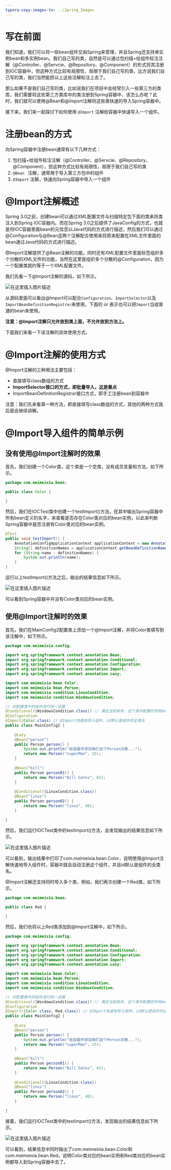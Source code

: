 ```yaml
---
typora-copy-images-to: ..\Spring_Images
---
```


# 写在前面

我们知道，我们可以将一些bean组件交由Spring来管理，并且Spring还支持单实例bean和多实例bean。我们自己写的类，自然是可以通过包扫描+给组件标注注解（@Controller、@Servcie、@Repository、@Component）的形式将其注册到IOC容器中，但这种方式比较有局限性，局限于我们自己写的类，比方说我们自己写的类，我们当然能把以上这些注解标注上去了。

那么如果不是我们自己写的类，比如说我们在项目中会经常引入一些第三方的类库，我们需要将这些第三方类库中的类注册到Spring容器中，该怎么办呢？此时，我们就可以使用@Bean和@Import注解将这些类快速的导入Spring容器中。

接下来，我们来一起探讨下如何使用 `@Import` 注解给容器中快速导入一个组件。

# 注册bean的方式

向Spring容器中注册bean通常有以下几种方式：

1. 包扫描+给组件标注注解（@Controller、@Servcie、@Repository、@Component），但这种方式比较有局限性，局限于我们自己写的类
2. `@Bean ` 注解，通常用于导入第三方包中的组件
3. `@Import` 注解，快速向Spring容器中导入一个组件

# @Import注解概述

Spring 3.0之前，创建bean可以通过XML配置文件与扫描特定包下面的类来将类注入到Spring IOC容器内。而在Spring 3.0之后提供了JavaConfig的方式，也就是将IOC容器里面bean的元信息以Java代码的方式进行描述，然后我们可以通过@Configuration与@Bean这两个注解配合使用来将原来配置在XML文件里面的bean通过Java代码的方式进行描述。

@Import注解提供了@Bean注解的功能，同时还有XML配置文件里面标签组织多个分散的XML文件的功能，当然在这里是组织多个分散的@Configuration，因为一个配置类就约等于一个XML配置文件。

我们先看一下@Import注解的源码，如下所示。

![在这里插入图片描述](../Spring_Images/20201129180426533.png)

从源码里面可以看出@Import可以配合`Configuration`、`ImportSelector`以及`ImportBeanDefinitionRegistrar`来使用，下面的 or 表示也可以把`Import`当成普通的bean来使用。

**注意：@Import注解只允许放到类上面，不允许放到方法上。**

下面我们来看一下该注解的具体使用方式。

# @Import注解的使用方式

@Import注解的三种用法主要包括：

- 直接填写class数组的方式
- **ImportSelector接口的方式，即批量导入，这是重点**
- ImportBeanDefinitionRegistrar接口方式，即手工注册bean到容器中

注意：我们先来看第一种方法，即直接填写class数组的方式，其他的两种方式我后面会继续讲解。

# @Import导入组件的简单示例

## 没有使用@Import注解时的效果

首先，我们创建一个Color类，这个类是一个空类，没有成员变量和方法，如下所示。

```java
package com.meimeixia.bean;

public class Color {

}
```

然后，我们在IOCTest类中创建一个testImport()方法，在其中输出Spring容器中所有bean定义的名字，来查看是否存在Color类对应的bean实例，以此来判断Spring容器中是否注册有Color类对应的bean实例。

```java
@Test
public void testImport() {
    AnnotationConfigApplicationContext applicationContext = new AnnotationConfigApplicationContext(MainConfig2.class);
    String[] definitionNames = applicationContext.getBeanDefinitionNames();
    for (String name : definitionNames) {
        System.out.println(name);
    }
}
```

运行以上testImport()方法之后，输出的结果信息如下所示。

![在这里插入图片描述](../Spring_Images/2020112918372063.png)

可以看到Spring容器中并没有Color类对应的bean实例。

## 使用@Import注解时的效果

首先，我们在MainConfig2配置类上添加一个@Import注解，并将Color类填写到该注解中，如下所示。

```java
package com.meimeixia.config;

import org.springframework.context.annotation.Bean;
import org.springframework.context.annotation.Conditional;
import org.springframework.context.annotation.Configuration;
import org.springframework.context.annotation.Import;
import org.springframework.context.annotation.Lazy;

import com.meimeixia.bean.Color;
import com.meimeixia.bean.Person;
import com.meimeixia.condition.LinuxCondition;
import com.meimeixia.condition.WindowsCondition;

// 对配置类中的组件进行统一设置
@Conditional({WindowsCondition.class}) // 满足当前条件，这个类中配置的所有bean注册才能生效
@Configuration
@Import(Color.class) // @Import快速地导入组件，id默认是组件的全类名
public class MainConfig2 {
	
	@Lazy
	@Bean("person")
	public Person person() {
		System.out.println("给容器中添加咱们这个Person对象...");
		return new Person("superMan", 25);
	}
	
	@Bean("bill")
	public Person person01() {
		return new Person("Bill Gates", 62);
	}
	
	@Conditional({LinuxCondition.class})
	@Bean("linus")
	public Person person02() {
		return new Person("linus", 48);
	}
	
}
```

然后，我们运行IOCTest类中的testImport()方法，会发现输出的结果信息如下所示。

![在这里插入图片描述](../Spring_Images/20201129183735487.png)

可以看到，输出结果中打印了com.meimeixia.bean.Color，说明使用@Import注解快速地导入组件时，容器中就会自动注册这个组件，并且id默认是组件的全类名。

@Import注解还支持同时导入多个类，例如，我们再次创建一个Red类，如下所示。

```java
package com.meimeixia.bean;

public class Red {

}
```

然后，我们也将以上Red类添加到@Import注解中，如下所示。

```java
package com.meimeixia.config;

import org.springframework.context.annotation.Bean;
import org.springframework.context.annotation.Conditional;
import org.springframework.context.annotation.Configuration;
import org.springframework.context.annotation.Import;
import org.springframework.context.annotation.Lazy;

import com.meimeixia.bean.Color;
import com.meimeixia.bean.Person;
import com.meimeixia.condition.LinuxCondition;
import com.meimeixia.condition.WindowsCondition;

// 对配置类中的组件进行统一设置
@Conditional({WindowsCondition.class}) // 满足当前条件，这个类中配置的所有bean注册才能生效
@Configuration
@Import({Color.class, Red.class}) // @Import快速地导入组件，id默认是组件的全类名
public class MainConfig2 {
	
	@Lazy
	@Bean("person")
	public Person person() {
		System.out.println("给容器中添加咱们这个Person对象...");
		return new Person("superMan", 25);
	}
	
	@Bean("bill")
	public Person person01() {
		return new Person("Bill Gates", 62);
	}
	
	@Conditional({LinuxCondition.class})
	@Bean("linus")
	public Person person02() {
		return new Person("linus", 48);
	}
	
}
```

接着，我们运行IOCTest类中的testImport()方法，发现输出的结果信息如下所示。

![在这里插入图片描述](../Spring_Images/20201129183745427.png)

可以看到，结果信息中同时输出了com.meimeixia.bean.Color和com.meimeixia.bean.Red，说明Color类对应的bean实例和Red类对应的bean实例都导入到Spring容器中去了。
